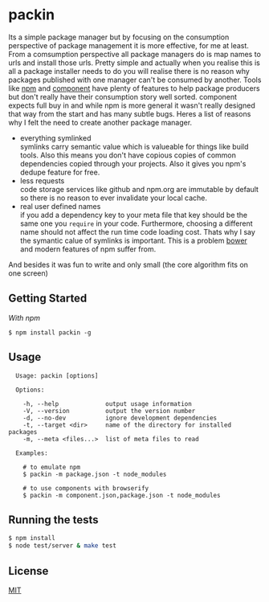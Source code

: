 
# packin

  Its a simple package manager but by focusing on the consumption perspective of package management it is more effective, for me at least. From a comsumption perspective all package managers do is map names to urls and install those urls. Pretty simple and actually when you realise this is all a package installer needs to do you will realise there is no reason why packages published with one manager can't be consumed by another. Tools like [npm](https://npmjs.org) and [component](https://github.com/component/component) have plenty of features to help package producers but don't really have their consumption story well sorted. component expects full buy in and while npm is more general it wasn't really designed that way from the start and has many subtle bugs. Heres a list of reasons why I felt the need to create another package manager.

+ everything symlinked  
  symlinks carry semantic value which is valueable for things like build tools. Also this means you don't have copious copies of common dependencies copied through your projects. Also it gives you npm's dedupe feature for free.
+ less requests  
  code storage services like github and npm.org are immutable by default so there is no reason to ever invalidate your local cache.
+ real user defined names  
  if you add a dependency key to your meta file that key should be the same one you `require` in your code. Furthermore, choosing a different name should not affect the run time code loading cost. Thats why I say the symantic calue of symlinks is important. This is a problem [bower](https://github.com/twitter/bower) and modern features of npm suffer from.

And besides it was fun to write and only small (the core algorithm fits on one screen)

## Getting Started

_With npm_  

    $ npm install packin -g

## Usage

      Usage: packin [options]
    
      Options:
    
        -h, --help             output usage information
        -V, --version          output the version number
        -d, --no-dev           ignore development dependencies
        -t, --target <dir>     name of the directory for installed packages
        -m, --meta <files...>  list of meta files to read
    
      Examples:
    
        # to emulate npm
        $ packin -m package.json -t node_modules
    
        # to use components with browserify
        $ packin -m component.json,package.json -t node_modules


## Running the tests

```bash
$ npm install
$ node test/server & make test
```

## License 

[MIT](License)